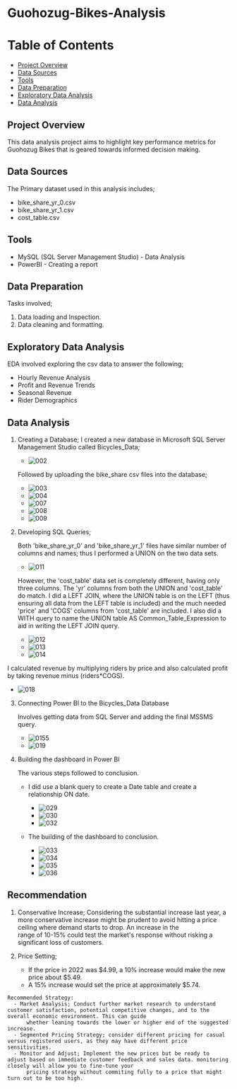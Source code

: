 # Guohozug-Bikes-Analysis

# Table of Contents
  - [Project Overview](#project-overview)
  - [Data Sources](#data-sources)
  - [Tools](#tools)
  - [Data Preparation](#data-preparation)
  - [Exploratory Data Analysis](#exploratory-data-analysis)
  - [Data Analysis](#data-analysis)

## Project Overview

This data analysis project aims to highlight key performance metrics for Guohozug Bikes that is geared towards informed decision making.

## Data Sources

The Primary dataset used in this analysis includes; 
  - bike_share_yr_0.csv
  - bike_share_yr_1.csv
  - cost_table.csv

## Tools

- MySQL (SQL Server Management Studio) - Data Analysis
- PowerBI - Creating a report

## Data Preparation

Tasks involved;
1. Data loading and Inspection.
2. Data cleaning and formatting.

## Exploratory Data Analysis

EDA involved exploring the csv data to answer the following;
  - Hourly Revenue Analysis
  - Profit and Revenue Trends
  - Seasonal Revenue
  - Rider Demographics

## Data Analysis

  1. Creating a Database;
     I created a new database in Microsoft SQL Server Management Studio called Bicycles_Data;
     
      - ![002](https://github.com/karanja-Muiruri/Guohozug-Bikes-Analysis/assets/169806532/ac91a1ac-fd29-4e3a-af4d-81164afc33ef)

     Followed by uploading the bike_share csv files into the database;
     
      -  ![003](https://github.com/karanja-Muiruri/Guohozug-Bikes-Analysis/assets/169806532/f2a397fb-b9c9-4226-b132-b00c557635fe)
      -  ![004](https://github.com/karanja-Muiruri/Guohozug-Bikes-Analysis/assets/169806532/5b6061de-fec1-499c-82e5-748a30f57c5d)
      -  ![007](https://github.com/karanja-Muiruri/Guohozug-Bikes-Analysis/assets/169806532/f8c38568-5bc5-48e2-a41c-27995f4ad9f7)
      -  ![008](https://github.com/karanja-Muiruri/Guohozug-Bikes-Analysis/assets/169806532/5bda62ea-6716-4d17-a34d-1c88c9183bdb)
      -  ![009](https://github.com/karanja-Muiruri/Guohozug-Bikes-Analysis/assets/169806532/a51b52c4-c859-4bea-86cb-98c2307fd2db)
    
  2. Developing SQL Queries;

      Both 'bike_share_yr_0' and 'bike_share_yr_1' files have similar number of columns and names; thus I performed a UNION on the two data sets.
       - ![011](https://github.com/karanja-Muiruri/Guohozug-Bikes-Analysis/assets/169806532/cc4ba493-677f-4860-971f-2d88ccdc5a91)
    
      However, the 'cost_table' data set is completely different, having only three columns. The 'yr' columns from both the UNION and 'cost_table' do match. I did a LEFT JOIN, where the UNION table is on the LEFT (thus ensuring all data from the LEFT table is included) and the much needed 'price' and 'COGS' columns from 'cost_table' are included. I also did a WITH query to name the UNION table AS Common_Table_Expression to aid in writing the LEFT JOIN query.

       - ![012](https://github.com/karanja-Muiruri/Guohozug-Bikes-Analysis/assets/169806532/9a019401-66f4-4664-9fe8-aad6e7a841bd)
       - ![013](https://github.com/karanja-Muiruri/Guohozug-Bikes-Analysis/assets/169806532/5a927a6b-fb67-4c44-90af-dae02098d099)
       - ![014](https://github.com/karanja-Muiruri/Guohozug-Bikes-Analysis/assets/169806532/fbdcfa11-ce2e-46c0-b9b4-39ac9f7cbc76)
    
      
  I calculated revenue by multiplying riders by price and also calculated profit by taking revenue minus (riders*COGS).
  
  - ![018](https://github.com/karanja-Muiruri/Guohozug-Bikes-Analysis/assets/169806532/3d0fdcf3-eeaf-46eb-a68e-ba3934808126)


3. Connecting Power BI to the Bicycles_Data Database

    Involves getting data from SQL Server and adding the final MSSMS query.
     -  ![0155](https://github.com/karanja-Muiruri/Guohozug-Bikes-Analysis/assets/169806532/a950124b-e460-42e3-bccc-07fc6742361b)
     -  ![019](https://github.com/karanja-Muiruri/Guohozug-Bikes-Analysis/assets/169806532/382febcd-dba2-433e-81f4-8358553aba05)
  
4. Building the dashboard in Power BI

    The various steps followed to conclusion.

     - I did use a blank query to create a Date table and create a relationship ON date.

         - ![029](https://github.com/karanja-Muiruri/Guohozug-Bikes-Analysis/assets/169806532/79f05bda-9415-4324-8f73-3c479143a68f)
         - ![030](https://github.com/karanja-Muiruri/Guohozug-Bikes-Analysis/assets/169806532/c69fdb8d-2dda-4135-9d4c-3325b4b76d99)
         - ![032](https://github.com/karanja-Muiruri/Guohozug-Bikes-Analysis/assets/169806532/aeb1d653-e089-4d50-a329-016897625729)
      
     - The building of the dashboard to conclusion.      

         -  ![033](https://github.com/karanja-Muiruri/Guohozug-Bikes-Analysis/assets/169806532/67e76a4b-b34a-4b40-94c0-72de8dd5d123)
         -  ![034](https://github.com/karanja-Muiruri/Guohozug-Bikes-Analysis/assets/169806532/f963b17d-624b-4e0f-aeda-1b1d86388ff7)
         -  ![035](https://github.com/karanja-Muiruri/Guohozug-Bikes-Analysis/assets/169806532/cb7b6e3b-5219-41d7-8a6a-a09bddfaa69d)
         -  ![036](https://github.com/karanja-Muiruri/Guohozug-Bikes-Analysis/assets/169806532/4cd3f61c-9d31-41b9-b9b5-9b15f4ffb984)



## Recommendation

  1. Conservative Increase;
       Considering the substantial increase last year, a more conservative increase might be prudent to avoid hitting a price ceiling where demand starts to drop. An increase in the   
       range of 10-15% could test the market's response without risking a significant loss of customers.

  3. Price Setting;
       - If the price in 2022 was $4.99, a 10% increase would make the new price about $5.49.
       - A 15% increase would set the price at approximately $5.74.

    Recommended Strategy:
      - Market Analysis; Conduct further market research to understand customer satisfaction, potential competitive changes, and to the overall economic environment. This can guide 
          whether leaning towards the lower or higher end of the suggested increase.
      - Segmented Pricing Strategy; consider different pricing for casual versus registered users, as they may have different price sensitivities.
      - Monitor and Adjust; Implement the new prices but be ready to adjust based on immediate customer feedback and sales data. monitoring closely will allow you to fine-tune your   
          pricing strategy without commiting fully to a price that might turn out to be too high. 
  
     
     


   


   


     





       


    







     






